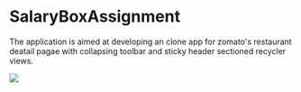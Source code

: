 # SalaryBoxAssignment
The application is aimed at developing an clone app for zomato's restaurant deatail pagae with collapsing toolbar and sticky header sectioned recycler views.

<p float="center">
  <img src="demo_vedio.mp4" />
</p>
